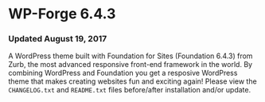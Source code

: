 WP-Forge 6.4.3
====================

### Updated August 19, 2017

A WordPress theme built with Foundation for Sites (Foundation 6.4.3) from Zurb, the most advanced responsive front-end framework in the world. By combining WordPress and Foundation you get a resposive WordPress theme that makes creating websites fun and exciting again! Please view the `CHANGELOG.txt` and `README.txt` files before/after installation and/or update.

